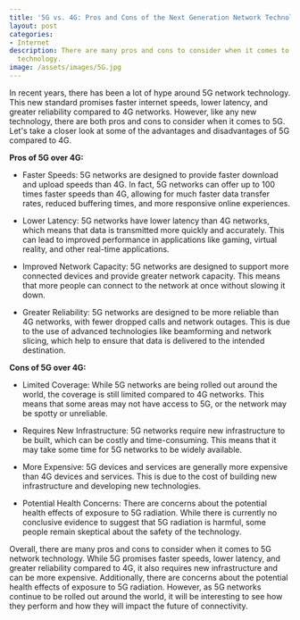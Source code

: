 ```yaml
---
title: '5G vs. 4G: Pros and Cons of the Next Generation Network Technology'
layout: post
categories:
- Internet
description: There are many pros and cons to consider when it comes to 5G network
  technology. 
image: /assets/images/5G.jpg
---
```


In recent years, there has been a lot of hype around 5G network technology. This new standard promises faster internet speeds, lower latency, and greater reliability compared to 4G networks. However, like any new technology, there are both pros and cons to consider when it comes to 5G. Let's take a closer look at some of the advantages and disadvantages of 5G compared to 4G.

**Pros of 5G over 4G:**

* Faster Speeds: 5G networks are designed to provide faster download and upload speeds than 4G. In fact, 5G networks can offer up to 100 times faster speeds than 4G, allowing for much faster data transfer rates, reduced buffering times, and more responsive online experiences.

* Lower Latency: 5G networks have lower latency than 4G networks, which means that data is transmitted more quickly and accurately. This can lead to improved performance in applications like gaming, virtual reality, and other real-time applications.
 
* Improved Network Capacity: 5G networks are designed to support more connected devices and provide greater network capacity. This means that more people can connect to the network at once without slowing it down.
 
* Greater Reliability: 5G networks are designed to be more reliable than 4G networks, with fewer dropped calls and network outages. This is due to the use of advanced technologies like beamforming and network slicing, which help to ensure that data is delivered to the intended destination.
 
**Cons of 5G over 4G:**

* Limited Coverage: While 5G networks are being rolled out around the world, the coverage is still limited compared to 4G networks. This means that some areas may not have access to 5G, or the network may be spotty or unreliable.

* Requires New Infrastructure: 5G networks require new infrastructure to be built, which can be costly and time-consuming. This means that it may take some time for 5G networks to be widely available.

* More Expensive: 5G devices and services are generally more expensive than 4G devices and services. This is due to the cost of building new infrastructure and developing new technologies.

* Potential Health Concerns: There are concerns about the potential health effects of exposure to 5G radiation. While there is currently no conclusive evidence to suggest that 5G radiation is harmful, some people remain skeptical about the safety of the technology.

Overall, there are many pros and cons to consider when it comes to 5G network technology. While 5G promises faster speeds, lower latency, and greater reliability compared to 4G, it also requires new infrastructure and can be more expensive. Additionally, there are concerns about the potential health effects of exposure to 5G radiation. However, as 5G networks continue to be rolled out around the world, it will be interesting to see how they perform and how they will impact the future of connectivity.

